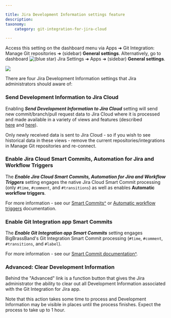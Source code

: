 ```yaml
---

title: Jira Development Information settings feature
description:
taxonomy:
    category: git-integration-for-jira-cloud

---
```

Access this setting on the dashboard menu via Apps ➜ Git Integration: Manage Git repositories ➜ (sidebar) **General settings**. Alternatively, go to dashboard ![(blue star)](https://bigbrassband.atlassian.net/wiki/s/-1639011364/6452/8b4898d3c114827e64ec143b4fa79bb76a6cfa5b/_/images/icons/emoticons/star_blue.png) Jira Settings ➜ Apps ➜ (sidebar) **General settings**.

![](https://bigbrassband.atlassian.net/wiki/download/attachments/1941373113/gitcloud-gencfg-jira-dev-info-settings.png?version=1&modificationDate=1631349902457&cacheVersion=1&api=v2)

There are four Jira Development Information settings that Jira administrators should aware of:

### Send Development Information to Jira Cloud

Enabling _**Send Development Information to Jira Cloud**_ setting will send new commit/branch/pull request data to Jira Cloud where it is processed and made available in a variety of views and features (described [here](/wiki/spaces/GITCLOUD/pages/643203115/Development+Information+Views) and [here](https://bigbrassband.atlassian.net/wiki/spaces/GITCLOUD/pages/138772493/Jira+Development+Information#What-other-features-are-enabled-by-Jira-Development-Information%3F)).

Only newly received data is sent to Jira Cloud - so if you wish to see historical data in these views - remove the current repositories/integrations in Manage Git repositories and re-connect.

### Enable Jira Cloud Smart Commits, Automation for Jira and Workflow Triggers

The _**Enable Jira Cloud Smart Commits, Automation for Jira and Workflow Triggers**_ setting engages the native Jira Cloud Smart Commit processing (only `#time`, `#comment`, and `#transitions`) as well as enables **Automatic workflow triggers**.

For more information - see our [Smart Commits^](https://bigbrassband.com/git-integration-for-jira/documentation/smart-commits.html) or [Automatic workflow triggers](/wiki/spaces/GITCLOUD/pages/1940783182/Automatic+Workflow+Triggers) documentation.

### Enable Git Integration app Smart Commits

The _**Enable Git Integration app Smart Commits**_ setting engages BigBrassBand's Git Integration Smart Commit processing (`#time`, `#comment`, `#transitions`, and `#label`).

For more information - see our [Smart Commit documentation^](https://bigbrassband.com/git-integration-for-jira/documentation/smart-commits.html).

### Advanced: Clear Development Information

Behind the "Advanced" link is a function button that gives the Jira administrator the ability to clear out all Development Information associated with the Git Integration for Jira app.

Note that this action takes some time to process and Development Information may be visible in places until the process finishes. Expect the process to take up to 1 hour.

